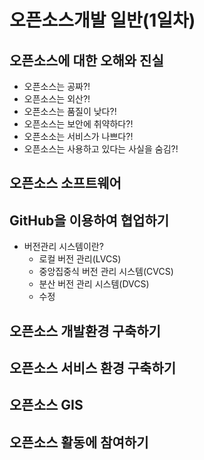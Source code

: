 # 오픈소스개발 일반(1일차)

## 오픈소스에 대한 오해와 진실
- 오픈소스는 공짜?!
- 오픈소스는 외산?!
- 오픈소스는 품질이 낮다?!
- 오픈소스는 보안에 취약하다?!
- 오픈소소는 서비스가 나쁘다?!
- 오픈소스는 사용하고 있다는 사실을 숨김?!

## 오픈소스 소프트웨어

## GitHub을 이용하여 협업하기
- 버전관리 시스템이란?
   - 로컬 버전 관리(LVCS)
   - 중앙집중식 버전 관리 시스템(CVCS)
   - 분산 버전 관리 시스템(DVCS)
   - 수정
## 오픈소스 개발환경 구축하기

## 오픈소스 서비스 환경 구축하기

## 오픈소스 GIS

## 오픈소스 활동에 참여하기